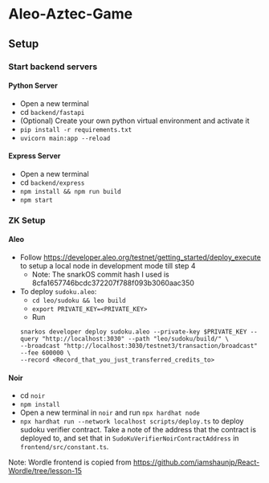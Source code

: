 # Aleo-Aztec-Game

## Setup
### Start backend servers
#### Python Server
- Open a new terminal 
- cd `backend/fastapi`
- (Optional) Create your own python virtual environment and activate it
- `pip install -r requirements.txt`
- `uvicorn main:app --reload`

#### Express Server
- Open a new terminal 
- cd `backend/express`
- `npm install && npm run build`
- `npm start`


### ZK Setup
#### Aleo
- Follow https://developer.aleo.org/testnet/getting_started/deploy_execute to setup a local node in development mode till step 4
  - Note: The snarkOS commit hash I used is 8cfa1657746bcdc372207f788f093b3060aac350
- To deploy `sudoku.aleo`:
    - `cd leo/sudoku && leo build`
    - `export PRIVATE_KEY=<PRIVATE_KEY>`
    - Run
    ```
    snarkos developer deploy sudoku.aleo --private-key $PRIVATE_KEY --query "http://localhost:3030" --path "leo/sudoku/build/" \
    --broadcast "http://localhost:3030/testnet3/transaction/broadcast" --fee 600000 \
    --record <Record_that_you_just_transferred_credits_to>
    ```
#### Noir
- cd `noir`
- `npm install`
- Open a new terminal in `noir` and run `npx hardhat node`
- `npx hardhat run --network localhost scripts/deploy.ts` to deploy sudoku verifier contract. Take a note of the address that the contract is deployed to, and set that in `SudoKuVerifierNoirContractAddress` in `frontend/src/constant.ts`.



Note: Wordle frontend is copied from https://github.com/iamshaunjp/React-Wordle/tree/lesson-15